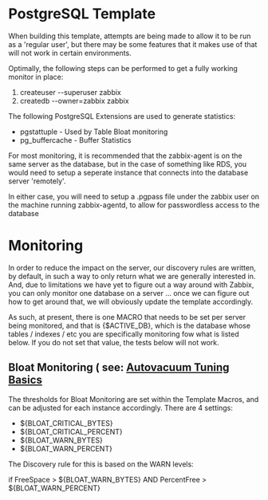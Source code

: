 # PostgreSQL Template

When building this template, attempts are being made to allow it
to be run as a 'regular user', but there may be some features that
it makes use of that will not work in certain environments.

Optimally, the following steps can be performed to get a fully working
monitor in place:

1. createuser --superuser zabbix
2. createdb --owner=zabbix zabbix

The following PostgreSQL Extensions are used to generate statistics:

- pgstattuple
        - Used by Table Bloat monitoring
- pg_buffercache
        - Buffer Statistics

For most monitoring, it is recommended that the zabbix-agent is on the same
server as the database, but in the case of something like RDS, you would need
to setup a seperate instance that connects into the database server 'remotely'.

In either case, you will need to setup a .pgpass file under the zabbix user on
the machine running zabbix-agentd, to allow for passwordless access to the
database

# Monitoring

In order to reduce the impact on the server, our discovery rules are written, by
default, in such a way to only return what we are generally interested in.  And, 
due to limitations we have yet to figure out a way around with Zabbix, you can
only monitor one database on a server ... once we can figure out how to get around
that, we will obviously update the template accordingly.

As such, at present, there is one MACRO that needs to be set per server being monitored,
and that is {$ACTIVE_DB}, which is the database whose tables / indexes / etc you are
specifically monitoring fow what is listed below.  If you do not set that value, the 
tests below will not work.

## Bloat Monitoring ( see: [Autovacuum Tuning Basics](https://blog.2ndquadrant.com/autovacuum-tuning-basics/)

The thresholds for Bloat Monitoring are set within the Template Macros, and can be
adjusted for each instance accordingly.  There are 4 settings:

- ${BLOAT_CRITICAL_BYTES}
- ${BLOAT_CRITICAL_PERCENT}
- ${BLOAT_WARN_BYTES}
- ${BLOAT_WARN_PERCENT}

The Discovery rule for this is based on the WARN levels:

  if FreeSpace > ${BLOAT_WARN_BYTES} AND PercentFree > ${BLOAT_WARN_PERCENT}

